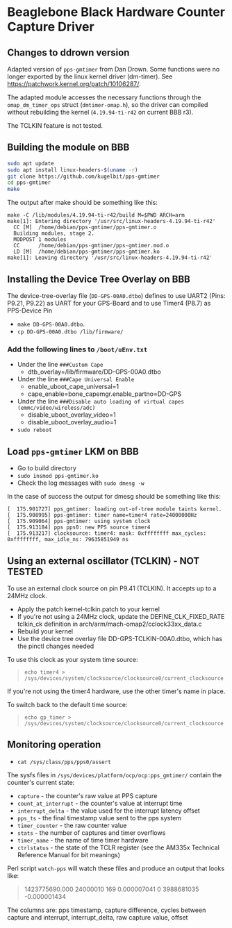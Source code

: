 Beaglebone Black Hardware Counter Capture Driver
================================================

Changes to ddrown version
-------------------------

Adapted version of `pps-gmtimer` from Dan Drown. Some functions were no longer exported by the linux kernel driver (dm-timer). See https://patchwork.kernel.org/patch/10106287/. 

The adapted module accesses the necessary functions through the `omap_dm_timer_ops` struct (`dmtimer-omap.h`), so the driver can compiled without rebuilding the kernel (`4.19.94-ti-r42` on current BBB r3).

The TCLKIN feature is not tested.

Building the module on BBB
--------------------------

```bash
sudo apt update
sudo apt install linux-headers-$(uname -r)
git clone https://github.com/kugelbit/pps-gmtimer
cd pps-gmtimer
make
```

The output after make should be something like this:

```
make -C /lib/modules/4.19.94-ti-r42/build M=$PWD ARCH=arm
make[1]: Entering directory '/usr/src/linux-headers-4.19.94-ti-r42'
  CC [M]  /home/debian/pps-gmtimer/pps-gmtimer.o
  Building modules, stage 2.
  MODPOST 1 modules
  CC      /home/debian/pps-gmtimer/pps-gmtimer.mod.o
  LD [M]  /home/debian/pps-gmtimer/pps-gmtimer.ko
make[1]: Leaving directory '/usr/src/linux-headers-4.19.94-ti-r42'
```

Installing the Device Tree Overlay on BBB
-----------------------------------------

The device-tree-overlay file (`DD-GPS-00A0.dtbo`) defines to use UART2 (Pins: P9.21, P9.22) as UART for your GPS-Board and to use Timer4 (P8.7) as PPS-Device Pin

 * `make DD-GPS-00A0.dtbo`.
 * `cp DD-GPS-00A0.dtbo /lib/firmware/`

### Add the following lines to `/boot/uEnv.txt`

 * Under the line ```###Custom Cape```
   * dtb_overlay=/lib/firmware/DD-GPS-00A0.dtbo
 * Under the line ```###Cape Universal Enable```
   * enable_uboot_cape_universal=1
   * cape_enable=bone_capemgr.enable_partno=DD-GPS
 * Under the line ```###Disable auto loading of virtual capes (emmc/video/wireless/adc)```
   * disable_uboot_overlay_video=1
   * disable_uboot_overlay_audio=1
 * `sudo reboot`
 
Load `pps-gmtimer` LKM on BBB
-------------------------------------

  * Go to build directory
  * ```sudo insmod pps-gmtimer.ko```
  * Check the log messages with ```sudo dmesg -w```

In the case of success the output for dmesg should be something like this:

```
[  175.901727] pps_gmtimer: loading out-of-tree module taints kernel.
[  175.908995] pps-gmtimer: timer name=timer4 rate=24000000Hz
[  175.909064] pps-gmtimer: using system clock
[  175.913184] pps pps0: new PPS source timer4
[  175.913217] clocksource: timer4: mask: 0xffffffff max_cycles: 0xffffffff, max_idle_ns: 79635851949 ns
```

Using an external oscillator (TCLKIN) - NOT TESTED
--------------------------------------------------

To use an external clock source on pin P9.41 (TCLKIN).  It accepts up to a 24MHz clock.

 * Apply the patch kernel-tclkin.patch to your kernel
 * If you're not using a 24MHz clock, update the DEFINE\_CLK\_FIXED\_RATE tclkin\_ck definition in arch/arm/mach-omap2/cclock33xx\_data.c 
 * Rebuild your kernel
 * Use the device tree overlay file DD-GPS-TCLKIN-00A0.dtbo, which has the pinctl changes needed

To use this clock as your system time source:

> `echo timer4 > /sys/devices/system/clocksource/clocksource0/current_clocksource`

If you're not using the timer4 hardware, use the other timer's name in place.

To switch back to the default time source:

> `echo gp_timer > /sys/devices/system/clocksource/clocksource0/current_clocksource`


Monitoring operation
--------------------

 * `cat /sys/class/pps/pps0/assert`

The sysfs files in `/sys/devices/platform/ocp/ocp:pps_gmtimer/` contain the counter's current state:

 * `capture` - the counter's raw value at PPS capture
 * `count_at_interrupt` - the counter's value at interrupt time
 * `interrupt_delta` - the value used for the interrupt latency offset
 * `pps_ts` - the final timestamp value sent to the pps system
 * `timer_counter` - the raw counter value
 * `stats` - the number of captures and timer overflows
 * `timer_name` - the name of time timer hardware
 * `ctrlstatus` - the state of the TCLR register (see the AM335x Technical Reference Manual for bit meanings)

Perl script `watch-pps` will watch these files and produce an output that looks like:

 > 1423775690.000 24000010 169 0.000007041 0 3988681035 -0.000001434

The columns are: pps timestamp, capture difference, cycles between capture and interrupt, interrupt\_delta, raw capture value, offset
